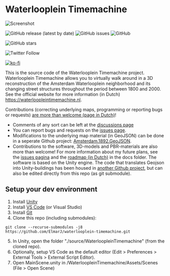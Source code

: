 # Waterlooplein Timemachine
![Screenshot](docs/images/HG_sun.png "Luchtfoto in Waterlooplein Time Machine")

![GitHub release (latest by date)](https://img.shields.io/github/v/release/elmarj/waterlooplein-timemachine)
![GitHub issues](https://img.shields.io/github/issues/elmarj/waterlooplein-timemachine)
![GitHub](https://img.shields.io/github/license/elmarj/waterlooplein-timemachine)

![GitHub stars](https://img.shields.io/github/stars/elmarj/waterlooplein-timemachine?style=social)

![Twitter Follow](https://img.shields.io/twitter/follow/elmarj?style=social)

[![ko-fi](https://www.ko-fi.com/img/githubbutton_sm.svg)](https://ko-fi.com/Y8Y521CCD)

This is the source code of the Waterlooplein Timemachine project. Waterlooplein Timemachine allows you to virtually walk around in a 3D reconstruction of the Amsterdam Waterlooplein neighborhood and its changing street structures throughout the period between 1800 and 2000. See the official website for more information (in Dutch) https://waterloopleintimemachine.nl.

Contributions (correcting underlying maps, programming or reporting bugs or requests) [are more than welcome (page in Dutch)](./docs/contributing.md)!

 - Comments of any sort can be left at the [discussions page](https://github.com/ElmarJ/waterlooplein-timemachine/discussions)
 - You can report bugs and requests on the [issues page](https://github.com/elmarj/waterlooplein-timemachine/issues).
 - Modifications to the underlying map material (in GeoJSON) can be done in a seperate Github project: [Amsterdam.1892.GeoJSON](https://github.com/ElmarJ/Amsterdam.1892.GeoJSON).
 - Contributions to the software, 3D-models and PBR-materials are also more than welcome! For more information about my future plans, see the [issues pagina](https://github.com/elmarj/waterlooplein-timemachine/issues) and the [roadmap (in Dutch)](./docs/roadmap.md) in the docs folder. The software is based on the Unity engine. The code that translates Geojson into Unity-buildings has been housed in [another Github project](https://github.com/ElmarJ/GeoJsonCityBuilder), but can also be edited directly from this repo (as git submodule).

## Setup your dev environment
 1. Install [Unity](https://store.unity.com/#plans-individual)
 2. Install [VS Code](https://code.visualstudio.com/) (or Visual Studio)
 3. Install [Git](https://git-scm.com/)
 4. Clone this repo (including submodules):
 
 ```
 git clone --recurse-submodules -j8 https://github.com/ElmarJ/waterlooplein-timemachine.git
 ```
 
 5. In Unity, open the folder "./source/WaterloopleinTimemachine" (from the cloned repo).
 6. Optionally, setup VS Code as the default editor (Edit > Preferences > External Tools > External Script Editor).
 7. Open MainScene.unity in /WaterloopleinTimemachine/Assets/Scenes (File > Open Scene)

